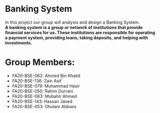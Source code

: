 # Banking System
In this project our group will analysis and design a Banking System.<br> <b>A banking system is a group or network of institutions that provide financial services for us. These institutions are responsible for operating a payment system, providing loans, taking deposits, and helping with investments.</b>

# Group Members:
<ul>
  <li>FA20-BSE-062: Ahmed Bin Khalid</li>
<li>FA20-BSE-136: Zain Asif </li>
<li>FA20-BSE-079: Muhammad Hasir </li>
<li>FA20-BSE-050: Rahim Durrani </li>
<li>FA20-BSE-063: Mubahir Ahmed </li>
<li>FA20-BSE-143: Hassan Javed </li>
<li>FA20-BSE-053: Ghulam Abbass </li>
  </ul>
